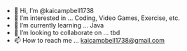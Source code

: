 - 👋 Hi, I’m @kaicampbell1738
- 👀 I’m interested in ... Coding, Video Games, Exercise, etc.
- 🌱 I’m currently learning ... Java
- 💞️ I’m looking to collaborate on ... tbd
- 📫 How to reach me ... kaicampbell1738@gmail.com

<!---
kaicampbell1738/kaicampbell1738 is a ✨ special ✨ repository because its `README.md` (this file) appears on your GitHub profile.
You can click the Preview link to take a look at your changes.
--->
